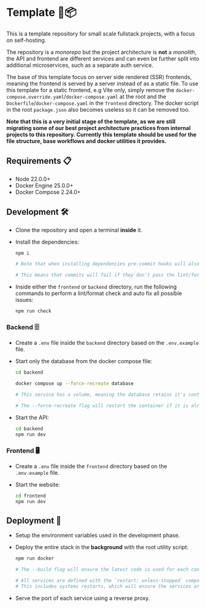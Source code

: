 # Template 📝📦

This is a template repository for small scale fullstack projects, with a focus on self-hosting.

The repository is a _monorepo_ but the project architecture is **not** a _monolith_, the API and frontend are different services and can even be further split into additional microservices, such as a separate auth service.

The base of this template focus on server side rendered (SSR) frontends, meaning the frontend is served by a server instead of as a static file. To use this template for a static frontend, e.g Vite only, simply remove the `docker-compose.override.yaml`/`docker-compose.yaml` at the root and the `Dockerfile`/`docker-compose.yaml` in the `frontend` directory. The docker script in the root `package.json` also becomes useless so it can be removed too.

**Note that this is a very initial stage of the template, as we are still migrating some of our best project architecture practices from internal projects to this repository. Currently this template should be used for the file structure, base workflows and docker utilities it provides.**

## Requirements 📋

- Node 22.0.0+
- Docker Engine 25.0.0+
- Docker Compose 2.24.0+

## Development 🛠️

- Clone the repository and open a terminal **inside** it.

- Install the dependencies:

    ```bash
    npm i

    # Note that when installing dependencies pre-commit hooks will also be installed.

    # This means that commits will fail if they don't pass the lint/format checks.
    ```

- Inside either the `frontend` or `backend` directory, run the following commands to perform a lint/format check and auto fix all possible issues:

    ```bash
    npm run check
    ```

### Backend 🗄️

- Create a `.env` file inside the `backend` directory based on the `.env.example` file.

- Start only the database from the docker compose file:

    ```bash
    cd backend

    docker compose up --force-recreate database

    # This service has a volume, meaning the database retains it's contents between rebuilds and restarts.

    # The --force-recreate flag will restart the container if it is already running!
    ```

- Start the API:

    ```bash
    cd backend
    npm run dev
    ```

### Frontend 🖥️

- Create a `.env` file inside the `frontend` directory based on the `.env.example` file.

- Start the website:

    ```bash
    cd frontend
    npm run dev
    ```

## Deployment 🚀

- Setup the environment variables used in the development phase.

- Deploy the entire stack in the **background** with the root utility script:

    ```bash
    npm run docker

    # The --build flag will ensure the latest code is used for each container.

    # All services are defined with the `restart: unless-stopped` compose flag, meaning they will restart any time they fail.
    # This includes systems restarts, which will ensure the services are automatically available as soon as possible.
    ```
- Serve the port of each service using a reverse proxy.
